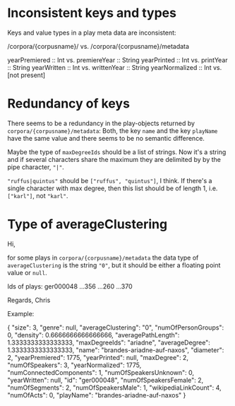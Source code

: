# Inconsistent keys and types #

Keys and value types in a play meta data are inconsistent:

/corpora/{corpusname}/   vs. /corpora/{corpusname}/metadata

yearPremiered :: Int  vs. premiereYear :: String
yearPrinted :: Int    vs. printYear :: String
yearWritten :: Int    vs. writtenYear :: String
yearNormalized :: Int vs. [not present]


# Redundancy of keys #

There seems to be a redundancy in the play-objects returned by
`corpora/{corpusname}/metadata`: Both, the key `name` and the key
`playName` have the same value and there seems to be no semantic
difference.

Maybe the type of `maxDegreeIds` should be a list of strings. Now it's
a string and if several characters share the maximum they are
delimited by by the pipe character, `"|"`.

`"ruffus|quintus"` should be `["ruffus", "quintus"]`, I think.
If there's a single character with max degree, then this list should
be of length 1, i.e. `["karl"]`, not `"karl"`. 


# Type of averageClustering #

Hi,

for some plays in `corpora/{corpusname}/metadata` the data type of
`averageClustering` is the string `"0"`, but it should be either a
floating point value or `null`.

Ids of plays: ger000048 ...356 ...260 ...370

Regards,
Chris


Example:

  {
    "size": 3,
    "genre": null,
    "averageClustering": "0",
    "numOfPersonGroups": 0,
    "density": 0.6666666666666666,
    "averagePathLength": 1.3333333333333333,
    "maxDegreeIds": "ariadne",
    "averageDegree": 1.3333333333333333,
    "name": "brandes-ariadne-auf-naxos",
    "diameter": 2,
    "yearPremiered": 1775,
    "yearPrinted": null,
    "maxDegree": 2,
    "numOfSpeakers": 3,
    "yearNormalized": 1775,
    "numConnectedComponents": 1,
    "numOfSpeakersUnknown": 0,
    "yearWritten": null,
    "id": "ger000048",
    "numOfSpeakersFemale": 2,
    "numOfSegments": 2,
    "numOfSpeakersMale": 1,
    "wikipediaLinkCount": 4,
    "numOfActs": 0,
    "playName": "brandes-ariadne-auf-naxos"
}
